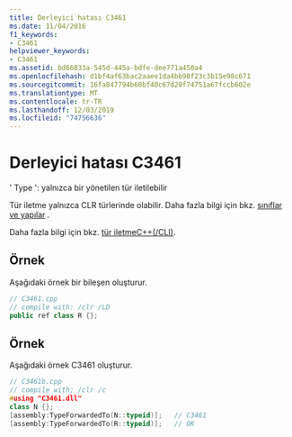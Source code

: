 ```yaml
---
title: Derleyici hatası C3461
ms.date: 11/04/2016
f1_keywords:
- C3461
helpviewer_keywords:
- C3461
ms.assetid: bd66833a-545d-445a-bdfe-dee771a450a4
ms.openlocfilehash: d1bf4af63bac2aaee1da4bb98f23c3b15e98c671
ms.sourcegitcommit: 16fa847794b60bf40c67d20f74751a67fccb602e
ms.translationtype: MT
ms.contentlocale: tr-TR
ms.lasthandoff: 12/03/2019
ms.locfileid: "74756636"
---
```

# <a name="compiler-error-c3461"></a>Derleyici hatası C3461

' Type ': yalnızca bir yönetilen tür iletilebilir

Tür iletme yalnızca CLR türlerinde olabilir.  Daha fazla bilgi için bkz. [sınıflar ve yapılar](../../extensions/classes-and-structs-cpp-component-extensions.md) .

Daha fazla bilgi için bkz. [tür iletmeC++(/CLI)](../../extensions/type-forwarding-cpp-cli.md).

## <a name="example"></a>Örnek

Aşağıdaki örnek bir bileşen oluşturur.

```cpp
// C3461.cpp
// compile with: /clr /LD
public ref class R {};
```

## <a name="example"></a>Örnek

Aşağıdaki örnek C3461 oluşturur.

```cpp
// C3461b.cpp
// compile with: /clr /c
#using "C3461.dll"
class N {};
[assembly:TypeForwardedTo(N::typeid)];   // C3461
[assembly:TypeForwardedTo(R::typeid)];   // OK
```
